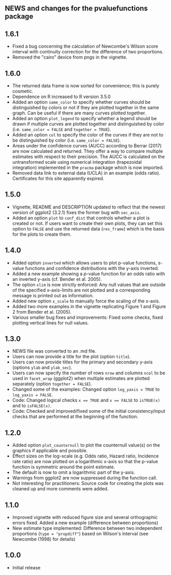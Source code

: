## NEWS and changes for the pvaluefunctions package

1.6.1
-------------

  * Fixed a bug concerning the calculation of Newcombe's Wilson score interval with continuity correction for the difference of two proportions.
  * Removed the "cairo" device from pngs in the vignette.

1.6.0
-------------

  * The returned data frame is now sorted for convenience; this is purely cosmetic.
  * Dependence on R increased to R version 3.5.0
  * Added an option `same_color` to specify whether curves should be distinguished by colors or not if they are plotted together in the same graph. Can be useful if there are many curves plotted together.
  * Added an option `plot_legend` to specify whether a legend should be drawn if multiple curves are plotted together and distinguished by color (i.e. `same_color = FALSE` and `together = TRUE`).
  * Added an option `col` to specify the color of the curves if they are not to be distinguished by color (i.e. `same_color = FALSE`).
  * Areas under the confidence curves (AUCC) according to Berrar (2017) are now calculated and returned. They offer a way to compare multiple estimates with respect to their precision. The AUCC is calculated on the untransformed scale using numerical integration (trapezoidal integration) implemented in the `pracma` package which is now imported.
  * Removed data link to external data (UCLA) in an example (odds ratio). Certificates for this site apparently expired.


1.5.0
-------------

  * Vignette, README and DESCRIPTION updated to reflect that the newest version of ggplot2 (3.2.1) fixes the former bug with `sec_axis`.
  * Added an option `plot` to `conf_dist` that controls whether a plot is created or not. If users want to create their own plots, they can set this option to `FALSE` and use the returned data (`res_frame`) which is the basis for the plots to create them.
  

1.4.0
-------------
  
  * Added option `inverted` which allows users to plot p-value functions, s-value functions and confidence distributions with the y-axis inverted.
  * Added a new example showing a *p*-value function for an odds ratio with an inverted y-axis (cf. Bender et al. 2005).
  * The option `xlim` is now strictly enforced: Any null values that are outside of the specified x-axis-limits are not plotted and a corresponding message is printed out as information.
  * Added new option `x_scale` to manually force the scaling of the x-axis.
  * Added two more examples in the vignette replicating Figure 1 and Figure 2 from Bender et al. (2005).
  * Various smaller bug fixes and improvements: Fixed some checks, fixed plotting vertical lines for null values.

1.3.0
-------------

  * NEWS file was converted to an .md file.
  * Users can now provide a title for the plot (option `title`).
  * Users can now provide titles for the primary and secondary y-axis (options `ylab` and `ylab_sec`).
  * Users can now specify the number of rows `nrow` and columns `ncol` to be used in `facet_wrap` (ggplot2) when multiple estimates are plotted separately (option `together = FALSE`).
  * Changed some of the examples: Changed option `log_yaxis = TRUE` to `log_yaxis = FALSE`.
  * Code: Changed logical checks `x == TRUE` and `x == FALSE` to `isTRUE(x)` and to `isFALSE(x)`.
  * Code: Checked and improved/fixed some of the initial consistency/input checks that are performed at the beginning of the function.

1.2.0
-------------

  * Added option `plot_counternull` to plot the counternull value(s) on the graphics if applicable and possible.
  * Effect sizes on the log-scale (e.g. Odds ratio, Hazard ratio, Incidence rate ratio) are now plotted on a logarithmic x-axis so that the p-value function is symmetric around the point estimate.
  * The default is now to omit a logarithmic part of the y-axis.
  * Warnings from ggplot2 are now suppressed during the function call.
  * Not interesting for practitioners: Source code for creating the plots was cleaned up and more comments were added.

1.1.0
-------------

  * Improved vignette with reduced figure size and several orthographic errors fixed. Added a new example (difference between proportions)
  * New estimate type implemented: Difference between two independent proportions (`type = "propdiff"`) based on Wilson's interval (see Newcombe (1998) for details)

1.0.0
-------------

  * Initial release
